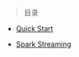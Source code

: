 
> 目录

- [Quick Start](https://github.com/ZGG2016/spark-website/blob/master/Programming%20Guides/Quick%20Start.md)

- [Spark Streaming](https://github.com/ZGG2016/spark-website/blob/master/Programming%20Guides/Spark%20Streaming/0%E7%9B%AE%E5%BD%95.md)